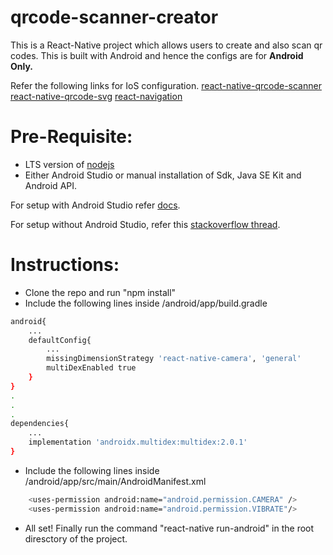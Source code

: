 # qrcode-scanner-creator

This is a React-Native project which allows users to create and also scan qr codes. This is built with Android and hence the configs are for **Android Only.**

Refer the following links for IoS configuration.
[react-native-qrcode-scanner](https://www.npmjs.com/package/react-native-qrcode-scanner)
[react-native-qrcode-svg](https://www.npmjs.com/package/react-native-qrcode-svg)
[react-navigation](https://reactnavigation.org/)

# Pre-Requisite:
- LTS version of [nodejs](https://nodejs.org/en/)
- Either Android Studio or manual installation of Sdk, Java SE Kit and Android API.

For setup with Android Studio refer [docs](https://reactnative.dev/docs/environment-setup).

For setup without Android Studio, refer this [stackoverflow thread](https://stackoverflow.com/questions/45626310/how-to-set-up-android-for-react-native-without-android-studio-but-only-using-the).
 
# Instructions:
  - Clone the repo and run "npm install"
  - Include the following lines inside /android/app/build.gradle
  ```sh
  android{
      ...
      defaultConfig{
          ...
          missingDimensionStrategy 'react-native-camera', 'general'
          multiDexEnabled true
      }
  }
  .
  .
  .
  dependencies{
      ...
      implementation 'androidx.multidex:multidex:2.0.1'
  }
  ```
- Include the following lines inside /android/app/src/main/AndroidManifest.xml
```sh
    <uses-permission android:name="android.permission.CAMERA" />
    <uses-permission android:name="android.permission.VIBRATE"/>
```
- All set! Finally run the command "react-native run-android" in the root diresctory of the project.
